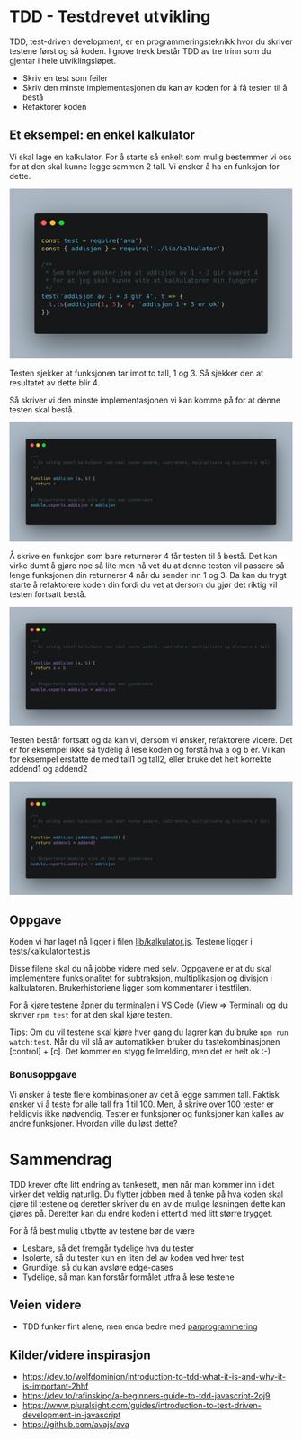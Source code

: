 # TDD - Testdrevet utvikling

TDD, test-driven development, er en programmeringsteknikk hvor du skriver testene først og så koden.
I grove trekk består TDD av tre trinn som du gjentar i hele utviklingsløpet.

- Skriv en test som feiler
- Skriv den minste implementasjonen du kan av koden for å få testen til å bestå
- Refaktorer koden

## Et eksempel: en enkel kalkulator

Vi skal lage en kalkulator.
For å starte så enkelt som mulig bestemmer vi oss for at den skal kunne legge sammen 2 tall.
Vi ønsker å ha en funksjon for dette.

![Test som sjekker at 1 + 3 er 4](../images/kalkulator-test-1.png)

Testen sjekker at funksjonen tar imot to tall, 1 og 3. Så sjekker den at resultatet av dette blir 4.

Så skriver vi den minste implementasjonen vi kan komme på for at denne testen skal bestå.

![Funksjon som returnerer 4](../images/kalkulator-trinn-1.png)

Å skrive en funksjon som bare returnerer 4 får testen til å bestå.
Det kan virke dumt å gjøre noe så lite men nå vet du at denne testen vil passere så lenge funksjonen din returnerer 4 når du sender inn 1 og 3.
Da kan du trygt starte å refaktorere koden din fordi du vet at dersom du gjør det riktig vil testen fortsatt bestå.

![Funksjon som returnerer summen av 2 tall](../images/kalkulator-trinn-2.png)

Testen består fortsatt og da kan vi, dersom vi ønsker, refaktorere videre.
Det er for eksempel ikke så tydelig å lese koden og forstå hva a og b er.
Vi kan for eksempel erstatte de med tall1 og tall2, eller bruke det helt korrekte addend1 og addend2

![Funksjon som returnerer summen av 2 tall](../images/kalkulator-trinn-3.png)

## Oppgave

Koden vi har laget nå ligger i filen [lib/kalkulator.js](../lib/kalkulator.js).
Testene ligger i [tests/kalkulator.test.js](../tests/kalkulator.test.js)

Disse filene skal du nå jobbe videre med selv.
Oppgavene er at du skal implementere funksjonalitet for subtraksjon, multiplikasjon og divisjon i kalkulatoren.
Brukerhistoriene ligger som kommentarer i testfilen.

For å kjøre testene åpner du terminalen i VS Code (View => Terminal) og du skriver `npm test` for at den skal kjøre testen.

Tips: Om du vil testene skal kjøre hver gang du lagrer kan du bruke `npm run watch:test`.
Når du vil slå av automatikken bruker du tastekombinasjonen [control] + [c]. Det kommer en stygg feilmelding, men det er helt ok :-)

### Bonusoppgave

Vi ønsker å teste flere kombinasjoner av det å legge sammen tall.
Faktisk ønsker vi å teste for alle tall fra 1 til 100.
Men, å skrive over 100 tester er heldigvis ikke nødvendig.
Tester er funksjoner og funksjoner kan kalles av andre funksjoner.
Hvordan ville du løst dette?

# Sammendrag

TDD krever ofte litt endring av tankesett, men når man kommer inn i det virker det veldig naturlig.
Du flytter jobben med å tenke på hva koden skal gjøre til testene og deretter skriver du en av de mulige løsningen dette kan gjøres på. Deretter kan du endre koden i ettertid med litt større trygget.

For å få best mulig utbytte av testene bør de være
- Lesbare, så det fremgår tydelige hva du tester
- Isolerte, så du tester kun en liten del av koden ved hver test
- Grundige, så du kan avsløre edge-cases
- Tydelige, så man kan forstår formålet utfra å lese testene

## Veien videre

- TDD funker fint alene, men enda bedre med [parprogrammering](parprogrammering.md)

## Kilder/videre inspirasjon

- https://dev.to/wolfdominion/introduction-to-tdd-what-it-is-and-why-it-is-important-2hhf
- https://dev.to/rafinskipg/a-beginners-guide-to-tdd-javascript-2oj9
- https://www.pluralsight.com/guides/introduction-to-test-driven-development-in-javascript
- https://github.com/avajs/ava